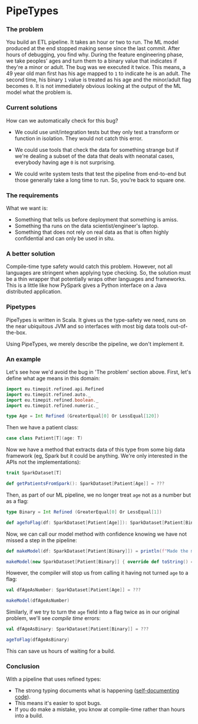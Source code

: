 # PipeTypes

### The problem

You build an ETL pipeline. 
It takes an hour or two to run. 
The ML model produced at the end stopped making sense since the last commit.
After hours of debugging, you find why.
During the feature engineering phase, we take peoples' ages and turn them to a binary value that indicates if they're a minor or adult.
The bug was we executed it twice.
This means, a 49 year old man first has his age mapped to `1` to indicate he is an adult.
The second time, his binary `1` value is treated as his age and the minor/adult flag becomes `0`.
It is not immediately obvious looking at the output of the ML model what the problem is.

### Current solutions

How can we automatically check for this bug?

- We could use unit/integration tests but they only test a transform or function in isolation. 
They would not catch this error.

- We could use tools that check the data for something strange but if we're dealing a subset of the data that deals with neonatal cases, everybody having age `0` is not surprising.

- We could write system tests that test the pipeline from end-to-end but those generally take a long time to run.
So, you're back to square one.

### The requirements

What we want is:

- Something that tells us before deployment that something is amiss.
- Something tha runs on the data scientist/engineer's laptop.
- Something that does not rely on real data as that is often highly confidential and can only be used in situ.

### A better solution

Compile-time type safety would catch this problem. 
However, not all languages are stringent when applying type checking.
So, the solution must be a thin wrapper that potentially wraps other languages and frameworks.
This is a little like how PySpark gives a Python interface on a Java distributed application.

### Pipetypes

PipeTypes is written in Scala. It gives us the type-safety we need, runs on the near ubiquitous JVM and so interfaces with most big data tools out-of-the-box.

Using PipeTypes, we merely describe the pipeline, we don't implement it.

### An example

Let's see how we'd avoid the bug in 'The problem' section above.
First, let's define what age means in this domain:
```scala mdoc
import eu.timepit.refined.api.Refined
import eu.timepit.refined.auto._
import eu.timepit.refined.boolean._
import eu.timepit.refined.numeric._

type Age = Int Refined (GreaterEqual[0] Or LessEqual[120])
```
Then we have a patient class:
```scala mdoc
case class Patient[T](age: T)
```
Now we have a method that extracts data of this type from some big data framework 
(eg, Spark but it could be anything. We're only interested in the APIs not the implementations):
```scala mdoc
trait SparkDataset[T]

def getPatientsFromSpark(): SparkDataset[Patient[Age]] = ???
```
Then, as part of our ML pipeline, we no longer treat `age` not as a number but as a flag:
```scala mdoc
type Binary = Int Refined (GreaterEqual[0] Or LessEqual[1])

def ageToFlag(df: SparkDataset[Patient[Age]]): SparkDataset[Patient[Binary]] = ???
```
Now, we can call our model method with confidence knowing we have not missed a step in the pipeline:
```scala mdoc
def makeModel(df: SparkDataset[Patient[Binary]]) = println(f"Made the model with ${df}. Honest.")

makeModel(new SparkDataset[Patient[Binary]] { override def toString() = "a sample Dataset" })
```
However, the compiler will stop us from calling it having not turned `age` to a flag:
```scala mdoc:fail
val dfAgeAsNumber: SparkDataset[Patient[Age]] = ???

makeModel(dfAgeAsNumber)
```
Similarly, if we try to turn the `age` field into a flag twice as in our original problem, 
we'll see *compile time* errors:
```scala mdoc:fail
val dfAgeAsBinary: SparkDataset[Patient[Binary]] = ???

ageToFlag(dfAgeAsBinary)
```
This can save us hours of waiting for a build.

### Conclusion

With a pipeline that uses refined types:

* The strong typing documents what is happening ([self-documenting code](https://en.wikipedia.org/wiki/Self-documenting_code)). 
* This means it's easier to spot bugs.
* If you do make a mistake, you know at compile-time rather than hours into a build.